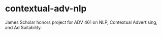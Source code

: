 # contextual-adv-nlp

James Scholar honors project for ADV 461 on NLP, Contextual Advertising, and Ad Suitability.
